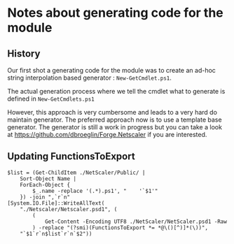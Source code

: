 # Notes about generating code for the module

## History

Our first shot a generating code for the module was to create an ad-hoc string interpolation based generator : `New-GetCmdlet.ps1`.

The actual generation process where we tell the cmdlet what to generate is defined
in `New-GetCmdlets.ps1`

However, this approach is very cumbersome and leads to a very hard do maintain 
generator. The preferred approach now is to use a template base generator. The generator is still a work in progress but you can take a look at https://github.com/dbroeglin/Forge.Netscaler if you are interested.

## Updating FunctionsToExport

    $list = (Get-ChildItem ./NetScaler/Public/ |
        Sort-Object Name |
        ForEach-Object { 
            $_.name -replace '(.*).ps1', "    '`$1'" 
        }) -join ",`r`n"
    [System.IO.File]::WriteAllText(
        "./Netscaler/Netscaler.psd1", (
            (
                Get-Content -Encoding UTF8 ./NetScaler/NetScaler.psd1 -Raw
            ) -replace "(?smi)(FunctionsToExport *= *@\()[^)]*(\))", 
        "`$1`r`n$list`r`n`$2"))



